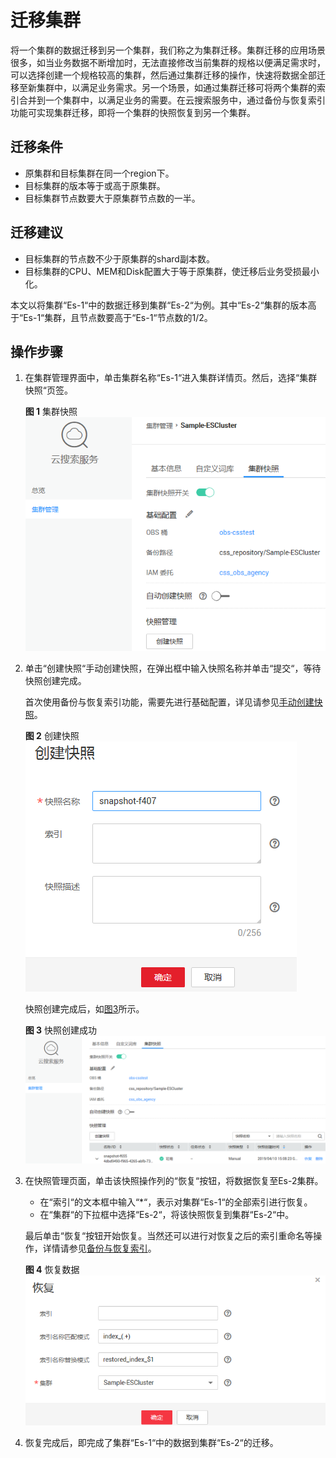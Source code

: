 # 迁移集群<a name="css_01_0040"></a>

将一个集群的数据迁移到另一个集群，我们称之为集群迁移。集群迁移的应用场景很多，如当业务数据不断增加时，无法直接修改当前集群的规格以便满足需求时，可以选择创建一个规格较高的集群，然后通过集群迁移的操作，快速将数据全部迁移至新集群中，以满足业务需求。另一个场景，如通过集群迁移可将两个集群的索引合并到一个集群中，以满足业务的需要。在云搜索服务中，通过备份与恢复索引功能可实现集群迁移，即将一个集群的快照恢复到另一个集群。

## 迁移条件<a name="section3129114518368"></a>

-   原集群和目标集群在同一个region下。
-   目标集群的版本等于或高于原集群。
-   目标集群节点数要大于原集群节点数的一半。

## 迁移建议<a name="section18998141277"></a>

-   目标集群的节点数不少于原集群的shard副本数。
-   目标集群的CPU、MEM和Disk配置大于等于原集群，使迁移后业务受损最小化。

本文以将集群“Es-1“中的数据迁移到集群“Es-2“为例。其中“Es-2“集群的版本高于“Es-1“集群，且节点数要高于“Es-1“节点数的1/2。

## 操作步骤<a name="section339824743111"></a>

1.  在集群管理界面中，单击集群名称“Es-1“进入集群详情页。然后，选择“集群快照“页签。

    **图 1**  集群快照<a name="fig86281356173215"></a>  
    ![](figures/集群快照.png "集群快照")

2.  单击“创建快照“手动创建快照，在弹出框中输入快照名称并单击“提交“，等待快照创建完成。

    首次使用备份与恢复索引功能，需要先进行基础配置，详见请参见[手动创建快照](备份与恢复索引.md#section43906502025)。

    **图 2**  创建快照<a name="fig1490034251318"></a>  
    ![](figures/创建快照.png "创建快照")

    快照创建完成后，如[图3](#fig14397673517)所示。

    **图 3**  快照创建成功<a name="fig14397673517"></a>  
    ![](figures/快照创建成功.png "快照创建成功")

3.  在快照管理页面，单击该快照操作列的“恢复“按钮，将数据恢复至Es-2集群。

    -   在“索引“的文本框中输入“\*“，表示对集群“Es-1“的全部索引进行恢复。
    -   在“集群“的下拉框中选择“Es-2“，将该快照恢复到集群“Es-2“中。

    最后单击“恢复“按钮开始恢复。当然还可以进行对恢复之后的索引重命名等操作，详情请参见[备份与恢复索引](备份与恢复索引.md)。

    **图 4**  恢复数据<a name="fig7855132717372"></a>  
    ![](figures/恢复数据.png "恢复数据")

4.  恢复完成后，即完成了集群“Es-1“中的数据到集群“Es-2“的迁移。

